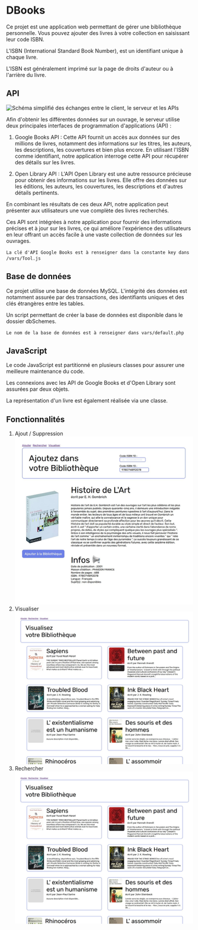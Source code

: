 # DBooks

Ce projet est une application web permettant de gérer une bibliothèque personnelle. Vous pouvez ajouter des livres à votre collection en saisissant leur code ISBN.

L'ISBN (International Standard Book Number), est un identifiant unique à chaque livre.

L'ISBN est généralement imprimé sur la page de droits d'auteur ou à l'arrière du livre.

## API

![Schéma simplifié des échanges entre le client, le serveur et les APIs](README/Fonctionnement%20simplifié.JPG)

Afin d'obtenir les différentes données sur un ouvrage, le serveur utilise deux principales interfaces de programmation d'applications (API) :

1. Google Books API : Cette API fournit un accès aux données sur des millions de livres, notamment des informations sur les titres, les auteurs, les descriptions, les couvertures et bien plus encore. En utilisant l'ISBN comme identifiant, notre application interroge cette API pour récupérer des détails sur les livres.

2. Open Library API : L'API Open Library est une autre ressource précieuse pour obtenir des informations sur les livres. Elle offre des données sur les éditions, les auteurs, les couvertures, les descriptions et d'autres détails pertinents. 

En combinant les résultats de ces deux API, notre application peut présenter aux utilisateurs une vue complète des livres recherchés.

Ces API sont intégrées à notre application pour fournir des informations précises et à jour sur les livres, ce qui améliore l'expérience des utilisateurs en leur offrant un accès facile à une vaste collection de données sur les ouvrages.

    La clé d'API Google Books est à renseigner dans la constante key dans /vars/Tool.js

## Base de données

Ce projet utilise une base de données MySQL. L'intégrité des données est notamment assurée par des transactions, des identifiants uniques et des clés étrangères entre les tables.

Un script permettant de créer la base de données est disponible dans le dossier dbSchemes.

    Le nom de la base de données est à renseigner dans vars/default.php

## JavaScript

Le code JavaScript est partitionné en plusieurs classes pour assurer une meilleure maintenance du code.

Les connexions avec les API de Google Books et d'Open Library sont assurées par deux objets.

La représentation d'un livre est également réalisée via une classe.

## Fonctionnalités

1. Ajout / Suppression
![Capture d'écran de l'ajout d'un livre](README/Ajouter.JPG)
2. Visualiser
![Capture d'écran de la fonctionnalité "Visualiser"](README/Visualiser.JPG)
3. Rechercher
![Capture d'écran d'une recherche](README/Visualiser.JPG)